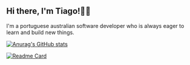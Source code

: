 ## Hi there, I'm Tiago!👋🏼

I'm a portuguese australian software developer who is always eager to learn and build new things. 

[![Anurag's GitHub stats](https://github-readme-stats.vercel.app/api?username=Tiago-Patricio&theme=graywhite)](https://github.com/anuraghazra/github-readme-stats)


[![Readme Card](https://github-readme-stats.vercel.app/api/pin/?username=Tiago-Patricio&repo=medical-management)](https://github.com/anuraghazra/github-readme-stats)





